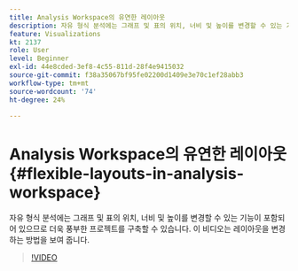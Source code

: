 ```yaml
---
title: Analysis Workspace의 유연한 레이아웃
description: 자유 형식 분석에는 그래프 및 표의 위치, 너비 및 높이를 변경할 수 있는 기능이 포함되어 있으므로 더욱 풍부한 프로젝트를 구축할 수 있습니다. 이 비디오는 레이아웃을 변경하는 방법을 보여 줍니다.
feature: Visualizations
kt: 2137
role: User
level: Beginner
exl-id: 44e8cded-3ef8-4c55-811d-28f4e9415032
source-git-commit: f38a35067bf95fe02200d1409e3e70c1ef28abb3
workflow-type: tm+mt
source-wordcount: '74'
ht-degree: 24%

---
```


# Analysis Workspace의 유연한 레이아웃 {#flexible-layouts-in-analysis-workspace}

자유 형식 분석에는 그래프 및 표의 위치, 너비 및 높이를 변경할 수 있는 기능이 포함되어 있으므로 더욱 풍부한 프로젝트를 구축할 수 있습니다. 이 비디오는 레이아웃을 변경하는 방법을 보여 줍니다.

>[!VIDEO](https://video.tv.adobe.com/v/30881/?quality=12&learn=on&captions=kor)
